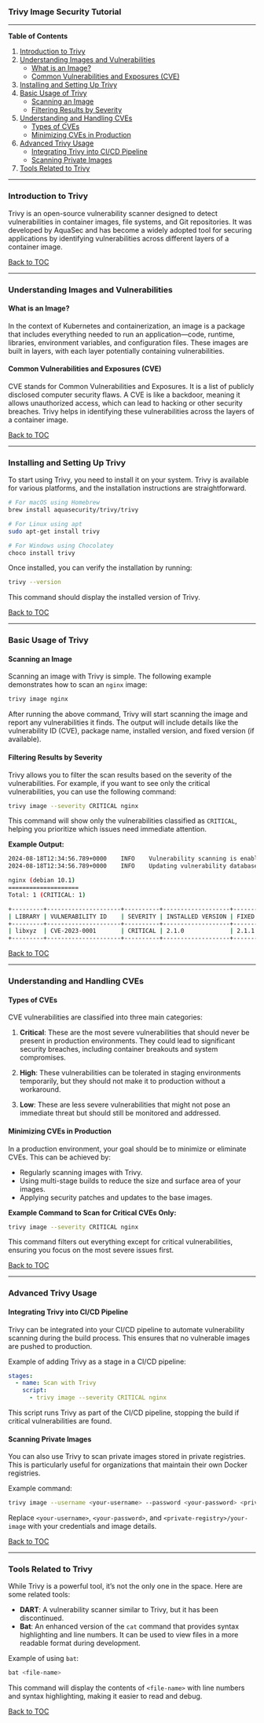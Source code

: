 ### Trivy Image Security Tutorial

---

**Table of Contents**

1. [Introduction to Trivy](#introduction-to-trivy)
2. [Understanding Images and Vulnerabilities](#understanding-images-and-vulnerabilities)
   - [What is an Image?](#what-is-an-image)
   - [Common Vulnerabilities and Exposures (CVE)](#common-vulnerabilities-and-exposures-cve)
3. [Installing and Setting Up Trivy](#installing-and-setting-up-trivy)
4. [Basic Usage of Trivy](#basic-usage-of-trivy)
   - [Scanning an Image](#scanning-an-image)
   - [Filtering Results by Severity](#filtering-results-by-severity)
5. [Understanding and Handling CVEs](#understanding-and-handling-cves)
   - [Types of CVEs](#types-of-cves)
   - [Minimizing CVEs in Production](#minimizing-cves-in-production)
6. [Advanced Trivy Usage](#advanced-trivy-usage)
   - [Integrating Trivy into CI/CD Pipeline](#integrating-trivy-into-cicd-pipeline)
   - [Scanning Private Images](#scanning-private-images)
7. [Tools Related to Trivy](#tools-related-to-trivy)

---

### Introduction to Trivy

Trivy is an open-source vulnerability scanner designed to detect vulnerabilities in container images, file systems, and Git repositories. It was developed by AquaSec and has become a widely adopted tool for securing applications by identifying vulnerabilities across different layers of a container image.

[Back to TOC](#trivy-image-security-tutorial)

---

### Understanding Images and Vulnerabilities

#### What is an Image?

In the context of Kubernetes and containerization, an image is a package that includes everything needed to run an application—code, runtime, libraries, environment variables, and configuration files. These images are built in layers, with each layer potentially containing vulnerabilities.

#### Common Vulnerabilities and Exposures (CVE)

CVE stands for Common Vulnerabilities and Exposures. It is a list of publicly disclosed computer security flaws. A CVE is like a backdoor, meaning it allows unauthorized access, which can lead to hacking or other security breaches. Trivy helps in identifying these vulnerabilities across the layers of a container image.

[Back to TOC](#trivy-image-security-tutorial)

---

### Installing and Setting Up Trivy

To start using Trivy, you need to install it on your system. Trivy is available for various platforms, and the installation instructions are straightforward.

```bash
# For macOS using Homebrew
brew install aquasecurity/trivy/trivy

# For Linux using apt
sudo apt-get install trivy

# For Windows using Chocolatey
choco install trivy
```

Once installed, you can verify the installation by running:

```bash
trivy --version
```

This command should display the installed version of Trivy.

[Back to TOC](#trivy-image-security-tutorial)

---

### Basic Usage of Trivy

#### Scanning an Image

Scanning an image with Trivy is simple. The following example demonstrates how to scan an `nginx` image:

```bash
trivy image nginx
```

After running the above command, Trivy will start scanning the image and report any vulnerabilities it finds. The output will include details like the vulnerability ID (CVE), package name, installed version, and fixed version (if available).

#### Filtering Results by Severity

Trivy allows you to filter the scan results based on the severity of the vulnerabilities. For example, if you want to see only the critical vulnerabilities, you can use the following command:

```bash
trivy image --severity CRITICAL nginx
```

This command will show only the vulnerabilities classified as `CRITICAL`, helping you prioritize which issues need immediate attention.

**Example Output:**

```bash
2024-08-18T12:34:56.789+0000    INFO    Vulnerability scanning is enabled
2024-08-18T12:34:56.789+0000    INFO    Updating vulnerability database...

nginx (debian 10.1)
====================
Total: 1 (CRITICAL: 1)

+---------+---------------------+----------+-------------------+---------------+---------------------+
| LIBRARY | VULNERABILITY ID    | SEVERITY | INSTALLED VERSION | FIXED VERSION | TITLE               |
+---------+---------------------+----------+-------------------+---------------+---------------------+
| libxyz  | CVE-2023-0001       | CRITICAL | 2.1.0             | 2.1.1         | Buffer Overflow     |
+---------+---------------------+----------+-------------------+---------------+---------------------+
```

[Back to TOC](#trivy-image-security-tutorial)

---

### Understanding and Handling CVEs

#### Types of CVEs

CVE vulnerabilities are classified into three main categories:

1. **Critical**: These are the most severe vulnerabilities that should never be present in production environments. They could lead to significant security breaches, including container breakouts and system compromises.

2. **High**: These vulnerabilities can be tolerated in staging environments temporarily, but they should not make it to production without a workaround.

3. **Low**: These are less severe vulnerabilities that might not pose an immediate threat but should still be monitored and addressed.

#### Minimizing CVEs in Production

In a production environment, your goal should be to minimize or eliminate CVEs. This can be achieved by:

- Regularly scanning images with Trivy.
- Using multi-stage builds to reduce the size and surface area of your images.
- Applying security patches and updates to the base images.

**Example Command to Scan for Critical CVEs Only:**

```bash
trivy image --severity CRITICAL nginx
```

This command filters out everything except for critical vulnerabilities, ensuring you focus on the most severe issues first.

[Back to TOC](#trivy-image-security-tutorial)

---

### Advanced Trivy Usage

#### Integrating Trivy into CI/CD Pipeline

Trivy can be integrated into your CI/CD pipeline to automate vulnerability scanning during the build process. This ensures that no vulnerable images are pushed to production.

Example of adding Trivy as a stage in a CI/CD pipeline:

```yaml
stages:
  - name: Scan with Trivy
    script:
      - trivy image --severity CRITICAL nginx
```

This script runs Trivy as part of the CI/CD pipeline, stopping the build if critical vulnerabilities are found.

#### Scanning Private Images

You can also use Trivy to scan private images stored in private registries. This is particularly useful for organizations that maintain their own Docker registries.

Example command:

```bash
trivy image --username <your-username> --password <your-password> <private-registry>/your-image
```

Replace `<your-username>`, `<your-password>`, and `<private-registry>/your-image` with your credentials and image details.

[Back to TOC](#trivy-image-security-tutorial)

---

### Tools Related to Trivy

While Trivy is a powerful tool, it’s not the only one in the space. Here are some related tools:

- **DART**: A vulnerability scanner similar to Trivy, but it has been discontinued.
- **Bat**: An enhanced version of the `cat` command that provides syntax highlighting and line numbers. It can be used to view files in a more readable format during development.

Example of using `bat`:

```bash
bat <file-name>
```

This command will display the contents of `<file-name>` with line numbers and syntax highlighting, making it easier to read and debug.

[Back to TOC](#trivy-image-security-tutorial)

